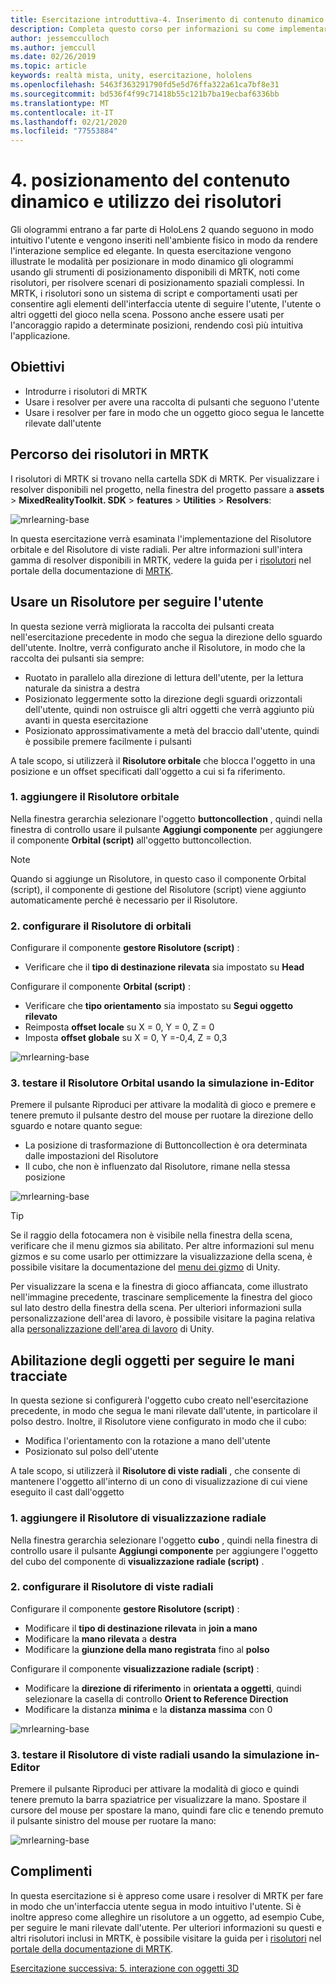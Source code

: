 ```yaml
---
title: Esercitazione introduttiva-4. Inserimento di contenuto dinamico e utilizzo di risolutori
description: Completa questo corso per informazioni su come implementare il riconoscimento volto di Azure in un'applicazione di realtà mista.
author: jessemcculloch
ms.author: jemccull
ms.date: 02/26/2019
ms.topic: article
keywords: realtà mista, unity, esercitazione, hololens
ms.openlocfilehash: 5463f363291790fd5e5d76ffa322a61ca7bf8e31
ms.sourcegitcommit: bd536f4f99c71418b55c121b7ba19ecbaf6336bb
ms.translationtype: MT
ms.contentlocale: it-IT
ms.lasthandoff: 02/21/2020
ms.locfileid: "77553884"
---
```

# <a name="4-placing-dynamic-content-and-using-solvers"></a>4. posizionamento del contenuto dinamico e utilizzo dei risolutori
<!-- Consider renaming to 'Placing dynamic content using Solvers' -->

Gli ologrammi entrano a far parte di HoloLens 2 quando seguono in modo intuitivo l'utente e vengono inseriti nell'ambiente fisico in modo da rendere l'interazione semplice ed elegante. In questa esercitazione vengono illustrate le modalità per posizionare in modo dinamico gli ologrammi usando gli strumenti di posizionamento disponibili di MRTK, noti come risolutori, per risolvere scenari di posizionamento spaziali complessi. In MRTK, i risolutori sono un sistema di script e comportamenti usati per consentire agli elementi dell'interfaccia utente di seguire l'utente, l'utente o altri oggetti del gioco nella scena. Possono anche essere usati per l'ancoraggio rapido a determinate posizioni, rendendo così più intuitiva l'applicazione.

## <a name="objectives"></a>Obiettivi

* Introdurre i risolutori di MRTK
* Usare i resolver per avere una raccolta di pulsanti che seguono l'utente
* Usare i resolver per fare in modo che un oggetto gioco segua le lancette rilevate dall'utente

## <a name="location-of-solvers-in-the-mrtk"></a>Percorso dei risolutori in MRTK

 I risolutori di MRTK si trovano nella cartella SDK di MRTK. Per visualizzare i resolver disponibili nel progetto, nella finestra del progetto passare a **assets** > **MixedRealityToolkit. SDK** > **features** > **Utilities** > **Resolvers**:

![mrlearning-base](images/mrlearning-base/tutorial3-section1-step1-1.png)

In questa esercitazione verrà esaminata l'implementazione del Risolutore orbitale e del Risolutore di viste radiali. Per altre informazioni sull'intera gamma di resolver disponibili in MRTK, vedere la guida per i [risolutori](https://microsoft.github.io/MixedRealityToolkit-Unity/Documentation/README_Solver.html) nel portale della documentazione di [MRTK](https://microsoft.github.io/MixedRealityToolkit-Unity/README.html).

## <a name="use-a-solver-to-follow-the-user"></a>Usare un Risolutore per seguire l'utente
<!-- Consider renaming to 'Use a Solver to have an object follow the user' -->

In questa sezione verrà migliorata la raccolta dei pulsanti creata nell'esercitazione precedente in modo che segua la direzione dello sguardo dell'utente. Inoltre, verrà configurato anche il Risolutore, in modo che la raccolta dei pulsanti sia sempre:

* Ruotato in parallelo alla direzione di lettura dell'utente, per la lettura naturale da sinistra a destra
* Posizionato leggermente sotto la direzione degli sguardi orizzontali dell'utente, quindi non ostruisce gli altri oggetti che verrà aggiunto più avanti in questa esercitazione
* Posizionato approssimativamente a metà del braccio dall'utente, quindi è possibile premere facilmente i pulsanti

A tale scopo, si utilizzerà il **Risolutore orbitale** che blocca l'oggetto in una posizione e un offset specificati dall'oggetto a cui si fa riferimento.

### <a name="1-add-the-orbital-solver"></a>1. aggiungere il Risolutore orbitale

Nella finestra gerarchia selezionare l'oggetto **buttoncollection** , quindi nella finestra di controllo usare il pulsante **Aggiungi componente** per aggiungere il componente **Orbital (script)** all'oggetto buttoncollection.

> [!NOTE]
> Quando si aggiunge un Risolutore, in questo caso il componente Orbital (script), il componente di gestione del Risolutore (script) viene aggiunto automaticamente perché è necessario per il Risolutore.

### <a name="2-configure-the-orbital-solver"></a>2. configurare il Risolutore di orbitali

Configurare il componente **gestore Risolutore (script)** :

* Verificare che il **tipo di destinazione rilevata** sia impostato su **Head**

Configurare il componente **Orbital (script)** :

* Verificare che **tipo orientamento** sia impostato su **Segui oggetto rilevato**
* Reimposta **offset locale** su X = 0, Y = 0, Z = 0
* Imposta **offset globale** su X = 0, Y =-0,4, Z = 0,3

![mrlearning-base](images/mrlearning-base/tutorial3-section2-step2-1.png)

### <a name="3-test-the-orbital-solver-using-the-in-editor-simulation"></a>3. testare il Risolutore Orbital usando la simulazione in-Editor

Premere il pulsante Riproduci per attivare la modalità di gioco e premere e tenere premuto il pulsante destro del mouse per ruotare la direzione dello sguardo e notare quanto segue:

* La posizione di trasformazione di Buttoncollection è ora determinata dalle impostazioni del Risolutore
* Il cubo, che non è influenzato dal Risolutore, rimane nella stessa posizione

![mrlearning-base](images/mrlearning-base/tutorial3-section2-step3-1.png)

> [!TIP]
> Se il raggio della fotocamera non è visibile nella finestra della scena, verificare che il menu gizmos sia abilitato. Per altre informazioni sul menu gizmos e su come usarlo per ottimizzare la visualizzazione della scena, è possibile visitare la documentazione del <a href="https://docs.unity3d.com/Manual/GizmosMenu.html" target="_blank">menu dei gizmo</a> di Unity.
>
> Per visualizzare la scena e la finestra di gioco affiancata, come illustrato nell'immagine precedente, trascinare semplicemente la finestra del gioco sul lato destro della finestra della scena. Per ulteriori informazioni sulla personalizzazione dell'area di lavoro, è possibile visitare la pagina relativa alla <a href="https://docs.unity3d.com/Manual/CustomizingYourWorkspace.html" target="_blank">personalizzazione dell'area di lavoro</a> di Unity.

## <a name="enabling-objects-to-follow-tracked-hands"></a>Abilitazione degli oggetti per seguire le mani tracciate

In questa sezione si configurerà l'oggetto cubo creato nell'esercitazione precedente, in modo che segua le mani rilevate dall'utente, in particolare il polso destro. Inoltre, il Risolutore viene configurato in modo che il cubo:

* Modifica l'orientamento con la rotazione a mano dell'utente
* Posizionato sul polso dell'utente

A tale scopo, si utilizzerà il **Risolutore di viste radiali** , che consente di mantenere l'oggetto all'interno di un cono di visualizzazione di cui viene eseguito il cast dall'oggetto

### <a name="1-add-the-radial-view-solver"></a>1. aggiungere il Risolutore di visualizzazione radiale

Nella finestra gerarchia selezionare l'oggetto **cubo** , quindi nella finestra di controllo usare il pulsante **Aggiungi componente** per aggiungere l'oggetto del cubo del componente di **visualizzazione radiale (script)** .

### <a name="2-configure-the-radial-view-solver"></a>2. configurare il Risolutore di viste radiali

Configurare il componente **gestore Risolutore (script)** :

* Modificare il **tipo di destinazione rilevata** in **join a mano**
* Modificare la **mano rilevata** a **destra**
* Modificare la **giunzione della mano registrata** fino al **polso**

Configurare il componente **visualizzazione radiale (script)** :

* Modificare la **direzione di riferimento** in **orientata a oggetti**, quindi selezionare la casella di controllo **Orient to Reference Direction**
* Modificare la distanza **minima** e la **distanza massima** con 0

![mrlearning-base](images/mrlearning-base/tutorial3-section3-step2-1.png)

### <a name="3-test-the-radial-view-solver-using-the-in-editor-simulation"></a>3. testare il Risolutore di viste radiali usando la simulazione in-Editor

Premere il pulsante Riproduci per attivare la modalità di gioco e quindi tenere premuto la barra spaziatrice per visualizzare la mano. Spostare il cursore del mouse per spostare la mano, quindi fare clic e tenendo premuto il pulsante sinistro del mouse per ruotare la mano:

![mrlearning-base](images/mrlearning-base/tutorial3-section3-step3-1.png)

## <a name="congratulations"></a>Complimenti

In questa esercitazione si è appreso come usare i resolver di MRTK per fare in modo che un'interfaccia utente segua in modo intuitivo l'utente. Si è inoltre appreso come alleghire un risolutore a un oggetto, ad esempio Cube, per seguire le mani rilevate dall'utente. Per ulteriori informazioni su questi e altri risolutori inclusi in MRTK, è possibile visitare la guida per i [risolutori](https://microsoft.github.io/MixedRealityToolkit-Unity/Documentation/README_Solver.html) nel [portale della documentazione di MRTK](https://microsoft.github.io/MixedRealityToolkit-Unity/README.html).

[Esercitazione successiva: 5. interazione con oggetti 3D](mrlearning-base-ch4.md)
